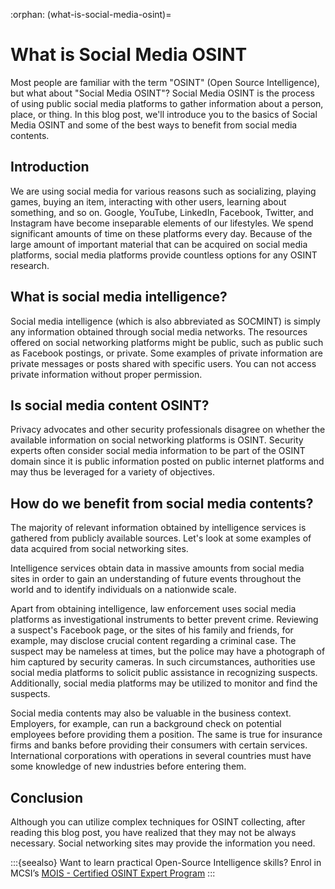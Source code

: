 :orphan:
(what-is-social-media-osint)=
# What is Social Media OSINT
 
Most people are familiar with the term "OSINT" (Open Source Intelligence), but what about "Social Media OSINT"? Social Media OSINT is the process of using public social media platforms to gather information about a person, place, or thing. In this blog post, we'll introduce you to the basics of Social Media OSINT and some of the best ways to benefit from social media contents.

## Introduction

We are using social media for various reasons such as socializing, playing games, buying an item, interacting with other users, learning about something, and so on. Google, YouTube, LinkedIn, Facebook, Twitter, and Instagram have become inseparable elements of our lifestyles. We spend significant amounts of time on these platforms every day. Because of the large amount of important material that can be acquired on social media platforms, social media platforms provide countless options for any OSINT research.

## What is social media intelligence?

Social media intelligence (which is also abbreviated as SOCMINT) is simply any information obtained through social media networks. The resources offered on social networking platforms might be public, such as public such as Facebook postings, or private. Some examples of private information are private messages or posts shared with specific users. You can not access private information without proper permission.

## Is social media content OSINT?

Privacy advocates and other security professionals disagree on whether the available information on social networking platforms is OSINT. Security experts often consider social media information to be part of the OSINT domain since it is public information posted on public internet platforms and may thus be leveraged for a variety of objectives.

## How do we benefit from social media contents?

The majority of relevant information obtained by intelligence services is gathered from publicly available sources. Let's look at some examples of data acquired from social networking sites.

Intelligence services obtain data in massive amounts from social media sites in order to gain an understanding of future events throughout the world and to identify individuals on a nationwide scale.

Apart from obtaining intelligence, law enforcement uses social media platforms as investigational instruments to better prevent crime. Reviewing a suspect's Facebook page, or the sites of his family and friends, for example, may disclose crucial content regarding a criminal case. The suspect may be nameless at times, but the police may have a photograph of him captured by security cameras.
In such circumstances, authorities use social media platforms to solicit public assistance in recognizing suspects. Additionally, social media platforms may be utilized to monitor and find the suspects.

Social media contents may also be valuable in the business context. Employers, for example, can run a background check on potential employees before providing them a position. The same is true for insurance firms and banks before providing their consumers with certain services. International corporations with operations in several countries must have some knowledge of new industries before entering them.

## Conclusion

Although you can utilize complex techniques for OSINT collecting, after reading this blog post, you have realized that they may not be always necessary. Social networking sites may provide the information you need.

:::{seealso}
Want to learn practical Open-Source Intelligence skills? Enrol in MCSI’s [MOIS - Certified OSINT Expert Program](https://www.mosse-institute.com/certifications/mois-certified-osint-expert.html)
:::